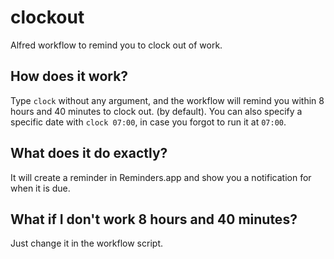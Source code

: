 # clockout
Alfred workflow to remind you to clock out of work.

## How does it work?
Type `clock` without any argument, and the workflow will remind you within 8 hours and 40 minutes to clock out. (by default).
You can also specify a specific date with `clock 07:00`, in case you forgot to run it at `07:00`.

## What does it do exactly?
It will create a reminder in Reminders.app and show you a notification for when it is due.

## What if I don't work 8 hours and 40 minutes?
Just change it in the workflow script.
